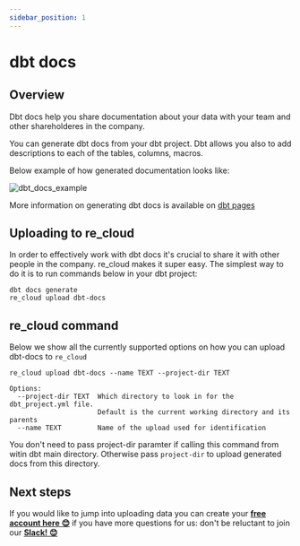 ```yaml
---
sidebar_position: 1
---
```



# dbt docs

## Overview

Dbt docs help you share documentation about your data with your team and other shareholderes in the company.

You can generate dbt docs from your dbt project. Dbt allows you also to add descriptions to each of the tables, columns, macros.

Below example of how generated documentation looks like:

![dbt_docs_example](/re_cloud/integrations/dbt_docs.png)

More information on generating dbt docs is available on [dbt pages](https://docs.getdbt.com/docs/building-a-dbt-project/documentation)

## Uploading to re_cloud

In order to effectively work with dbt docs it's crucial to share it with other people in the company.
re_cloud makes it super easy. The simplest way to do it is to run commands below in your dbt project:


```
dbt docs generate
re_cloud upload dbt-docs
```

## re_cloud command 

Below we show all the currently supported options on how you can upload dbt-docs to `re_cloud`

```
re_cloud upload dbt-docs --name TEXT --project-dir TEXT

Options:
  --project-dir TEXT  Which directory to look in for the dbt_project.yml file.
                      Default is the current working directory and its parents
  --name TEXT         Name of the upload used for identification
```

You don't need to pass project-dir paramter if calling this command from witin dbt main directory. Otherwise pass `project-dir` to upload generated docs from this directory.

## Next steps

If you would like to jump into uploading data you can create your **[free account here 😊](https://cloud.getre.io/#/register)** if you have more questions for us: don't be reluctant to join our **[Slack! 😊](https://www.getre.io/slack)**
